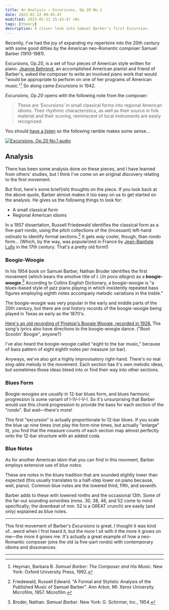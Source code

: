 ```yaml
---
title: An Analysis — Excursions, Op.20 No.1
date: 2023-02-22 09:45:47
modified: 2023-02-22 15:43:47 +0s
tags: [theory]
description: A closer look into Samuel Barber's first Excursion.
---
```


Recently, I've had the joy of expanding my repertoire into the 20th century with some good ditties by the American neo-Romantic composer Samuel Barber (1910-1981). 

Excursions, Op.20, is a set of four pieces of American style written for piano. [Jeanne Behrend](https://en.wikipedia.org/wiki/Jeanne_Behrend), an accomplished American pianist and friend of Barber's, asked the composer to write an involved piano work that would "would be appropriate to perform on one of her programs of American music."[^1] So along came _Excursions_ in 1942.

_Excursions, Op.20_ opens with the following note from the composer:
> These are ‘Excursions’ in small classical forms into regional American idioms. Their rhythmic characteristics, as well as their source in folk material and their scoring, reminiscent of local instruments are easily recognized.

You should [have a listen](https://youtu.be/ZDatkOhDaVo) so the following ramble makes some sense...

[![Excursions, Op.20 No.1 audio](https://img.youtube.com/vi/ZDatkOhDaVo/0.jpg)](https://youtu.be/ZDatkOhDaVo)

## Analysis

There has been some analysis done on these pieces, and I have learned from others' studies, but I think I've come on an original discovery relating to the first movement.

But first, here's some brief(ish) thoughts on the piece. If you look back at the above quote, Barber almost makes it too easy on us to get started on the analysis. He gives us the following things to look for:
* A small classical form
* Regional American idioms

In a 1957 dissertation, Russell Friedewald identifies the classical form as a five-part rondo, using the pitch collections of the (incessant) left-hand ostinato to identify formal sections.[^3] It gets _way_ cooler, though, than rondo form... (Which, by the way, was popularized in France by [Jean-Baptiste Lully](https://en.wikipedia.org/wiki/Jean-Baptiste_Lully) in the 17th century. That's a pretty old form!)

### Boogie-Woogie

In his 1954 book on Samuel Barber, Nathan Broder identifies the first movement (which bears the emotive title of _I. Un poco allegro_) as a **boogie-woogie**.[^2] According to Collins English Dictionary, a boogie-woogie is "a blues-based style of jazz piano playing in which insistently repeated bass figures employing eighth notes accompany melodic variations in the treble."

The boogie-woogie was very popular in the early and middle parts of the 20th century, but there are oral history records of the boogie-woogie being played in Texas as early as the 1870's.

[Here's an old recording of Pinetop's Boogie Woogie, recorded in 1928.](https://www.youtu.be/K6dPdfXZVI8) The song's lyrics also have directions to the boogie-woogie dance. ("Boot Scootin' Boogie", anyone?)

I've also heard the boogie-woogie called "eight to the bar music," because of bass pattern of eight eighth notes per measure (or bar). 

Anyways, we've also got a highly improvisatory right-hand. There's no real sing-able melody in the movement. Each section has it's own melodic ideas, but sometimes those ideas bleed into or find their way into other sections.

### Blues Form

Boogie-woogies are _usually_ in 12-bar blues form, and blues harmonic progression is some variant of I-IV-I-V-I. So it's unsurprising that Barber would use this chord progression to provide the bass for each section of the "rondo". But wait—there's more!

This first "excursion" is actually proportionate to 12-bar blues. If you scale the blue up nine times (not play the form nine times, but actually "enlarge" it), you find that the measure counts of each section map almost perfectly onto the 12-bar structure with an added coda.

### Blue Notes 

As for another American idom that you can find in this movment, Barber employs extensive use of _blue notes_. 

These are notes in the blues tradition that are sounded slightly lower than expected (this usually translates to a half-step lower on piano because, well, piano). Common blue notes are the lowered third, fifth, and seventh. 

Barber adds to these with lowered ninths and the occasional 13th. Some of the far-out sounding sonorities (mms. 30, 38, 46, and 52 come to mind specifically; the downbeat of mm. 52 is a GREAT crunch) are easily (and only) explained as blue notes.

<hr>

This first movement of Barber's _Excursions_ is great. I thought it was kind of...weird when I first heard it, but the more I sit with it the more it grows on me—the more it grows me. It's actually a great example of how a neo-Romantic composer joins the old (a five-part rondo) with contemporary idioms and dissonances.

<hr>

[^1]: Heyman, Barbara B. _Samuel Barber: The Composer and His Music_. New York: Oxford University Press, 1992.
[^2]: Broder, Nathan. _Samuel Barber_. New York: G. Schirmer, Inc., 1954.
[^3]: Friedewald, Russell Edward. "A Formal and Stylistic Analysis of the Published Music of Samuel Barber". Ann Arbor, MI: Xerox University Microfilm, 1957. Microfilm.
